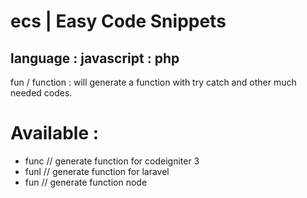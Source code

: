 # ecs | Easy Code Snippets

## language : javascript : php

fun / function : will generate a function with try catch and other much needed codes.

# Available :

- func // generate function for codeigniter 3
- funl // generate function for laravel
- fun  // generate function node